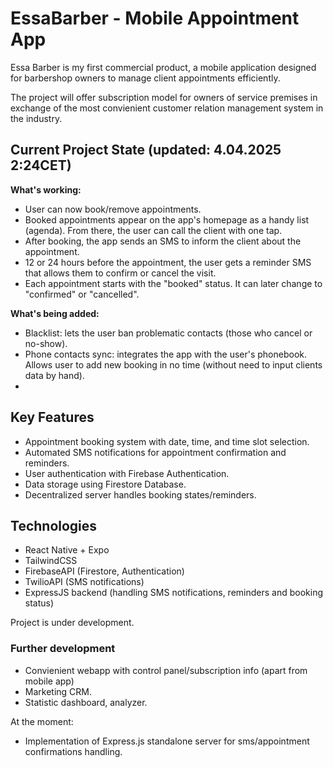 # EssaBarber - Mobile Appointment App

Essa Barber is my first commercial product, a mobile application designed for barbershop owners to manage client appointments efficiently.

The project will offer subscription model for owners of service premises in exchange of the most convienient customer relation management system in the industry.

## Current Project State (updated: 4.04.2025 2:24CET)

**What's working:**

- User can now book/remove appointments.
- Booked appointments appear on the app's homepage as a handy list (agenda). From there, the user can call the client with one tap.
- After booking, the app sends an SMS to inform the client about the appointment.
- 12 or 24 hours before the appointment, the user gets a reminder SMS that allows them to confirm or cancel the visit.
- Each appointment starts with the "booked" status. It can later change to "confirmed" or "cancelled".

**What's being added:**

- Blacklist: lets the user ban problematic contacts (those who cancel or no-show).
- Phone contacts sync: integrates the app with the user's phonebook. Allows user to add new booking in no time (without need to input clients data by hand).
-

## Key Features

- Appointment booking system with date, time, and time slot selection.
- Automated SMS notifications for appointment confirmation and reminders.
- User authentication with Firebase Authentication.
- Data storage using Firestore Database.
- Decentralized server handles booking states/reminders.

## Technologies

- React Native + Expo
- TailwindCSS
- FirebaseAPI (Firestore, Authentication)
- TwilioAPI (SMS notifications)
- ExpressJS backend (handling SMS notifications, reminders and booking status)

Project is under development.

### Further development

- Convienient webapp with control panel/subscription info (apart from mobile app)
- Marketing CRM.
- Statistic dashboard, analyzer.

At the moment:

- Implementation of Express.js standalone server for sms/appointment confirmations handling.
